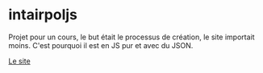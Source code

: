 # intairpoljs

Projet pour un cours, le but était le processus de création, le site importait moins. C'est pourquoi il est en JS pur et avec du JSON.

[Le site](https://interpoljspalenon.netlify.app/)
